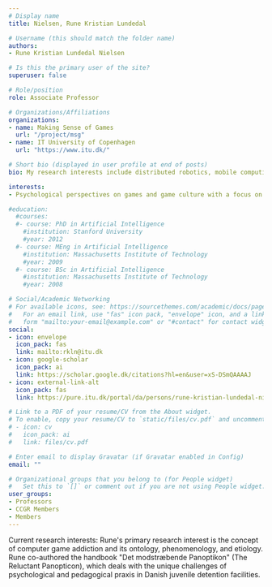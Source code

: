```yaml
---
# Display name
title: Nielsen, Rune Kristian Lundedal

# Username (this should match the folder name)
authors:
- Rune Kristian Lundedal Nielsen

# Is this the primary user of the site?
superuser: false

# Role/position
role: Associate Professor

# Organizations/Affiliations
organizations:
- name: Making Sense of Games
  url: "/project/msg"
- name: IT University of Copenhagen
  url: "https://www.itu.dk/"

# Short bio (displayed in user profile at end of posts)
bio: My research interests include distributed robotics, mobile computing and programmable matter.

interests:
- Psychological perspectives on games and game culture with a focus on excessive gaming

#education:
  #courses:
  #- course: PhD in Artificial Intelligence
    #institution: Stanford University
    #year: 2012
  #- course: MEng in Artificial Intelligence
    #institution: Massachusetts Institute of Technology
    #year: 2009
  #- course: BSc in Artificial Intelligence
    #institution: Massachusetts Institute of Technology
    #year: 2008

# Social/Academic Networking
# For available icons, see: https://sourcethemes.com/academic/docs/page-builder/#icons
#   For an email link, use "fas" icon pack, "envelope" icon, and a link in the
#   form "mailto:your-email@example.com" or "#contact" for contact widget.
social:
- icon: envelope
  icon_pack: fas
  link: mailto:rkln@itu.dk
- icon: google-scholar
  icon_pack: ai
  link: https://scholar.google.dk/citations?hl=en&user=xS-DSmQAAAAJ
- icon: external-link-alt
  icon_pack: fas
  link: https://pure.itu.dk/portal/da/persons/rune-kristian-lundedal-nielsen(80784458-06f6-4eff-b0c8-df982ffa9835).html

# Link to a PDF of your resume/CV from the About widget.
# To enable, copy your resume/CV to `static/files/cv.pdf` and uncomment the lines below.
# - icon: cv
#   icon_pack: ai
#   link: files/cv.pdf

# Enter email to display Gravatar (if Gravatar enabled in Config)
email: ""

# Organizational groups that you belong to (for People widget)
#   Set this to `[]` or comment out if you are not using People widget.
user_groups:
- Professors
- CCGR Members
- Members
---
```


Current research interests: Rune's primary research interest is the concept of computer game addiction and its ontology, phenomenology, and etiology. Rune co-authored the handbook "Det modstræbende Panoptikon" (The Reluctant Panopticon), which deals with the unique challenges of psychological and pedagogical praxis in Danish juvenile detention facilities.